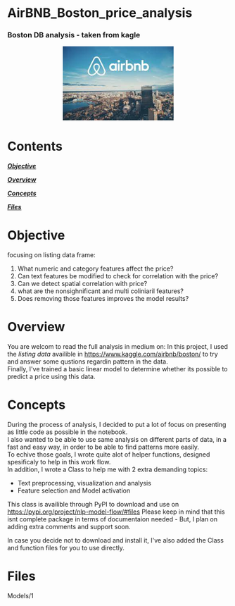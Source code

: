 # AirBNB_Boston_price_analysis
### Boston DB analysis - taken from kagle  

<p align="center">
<img src="supporting_files/airbnb.jpg" width=50% height=50% >
</p>


# Contents

[***Objective***](https://github.com/uriaLevko/AirBNB_boston_analysis#objective)

[***Overview***](https://github.com/uriaLevko/AirBNB_boston_analysis#overview)

[***Concepts***](https://github.com/uriaLevko/AirBNB_boston_analysis#concepts)

[***Files***](https://github.com/uriaLevko/AirBNB_boston_analysis#files)


# Objective

focusing on listing data frame:

1. What numeric and category features affect the price?
2. Can text features be modified to check for correlation with the price?
3. Can we detect spatial correlation with price?
4. what are the nonsighnificant and multi coliniaril features?
5. Does removing those features improves the model results?

# Overview

You are welcom to read the full analysis in medium on:
In this project, I used the *listing data* availible in https://www.kaggle.com/airbnb/boston/ to try and answer some qustions regardin pattern in the data.<br>
Finally, I've trained a basic linear model to determine whether its possible to predict a price using this data.


# Concepts

During the process of analysis, I decided to put a lot of focus on presenting as little code as possible in the notebook.<br>
I also wanted to be able to use same analysis on different parts of data, in a fast and easy way, in order to be able to find patterns more easily.<br>
To echive those goals, I wrote quite alot of helper functions, designed spesificaly to help in this work flow.<br>
In addition, I wrote a Class to help me with 2 extra demanding topics:<br>
* Text preprocessing, visualization and analysis
* Feature selection and Model activation

This class is availible through PyPI to download and use on https://pypi.org/project/nlp-model-flow/#files
Please keep in mind that this isnt complete package in terms of documentaion needed - But, I plan on adding extra comments and support soon.

In case you decide not to download and install it, I've also added the Class and function files for you to use directly.

# Files

Models/1



